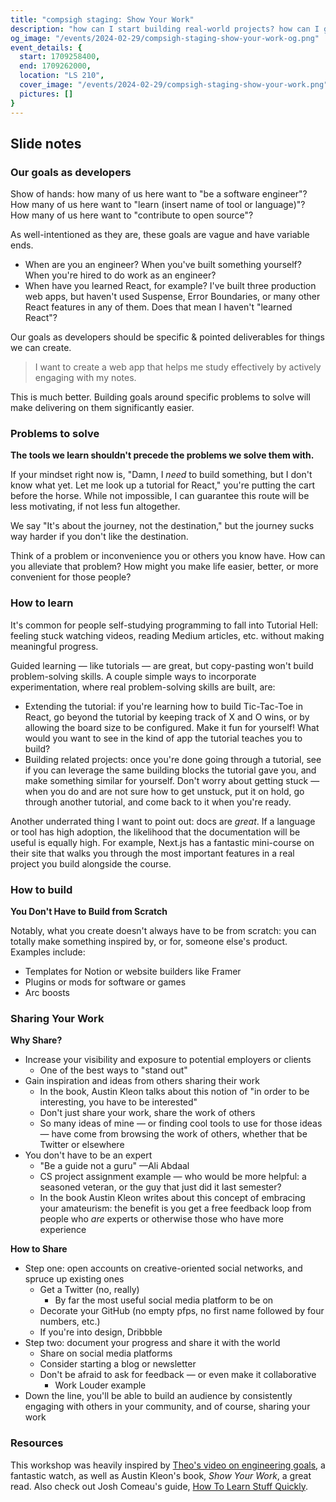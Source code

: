 ```yaml
---
title: "compsigh staging: Show Your Work"
description: "how can I start building real-world projects? how can I get my work out there? in this staging session hosted by Edward, you'll learn practical tips for starting a project & documenting your progress, the benefits of sharing your work, and strategies for doing so effectively."
og_image: "/events/2024-02-29/compsigh-staging-show-your-work-og.png"
event_details: {
  start: 1709258400,
  end: 1709262000,
  location: "LS 210",
  cover_image: "/events/2024-02-29/compsigh-staging-show-your-work.png",
  pictures: []
}
---
```


## Slide notes

### Our goals as developers

Show of hands: how many of us here want to "be a software engineer"? How many of us here want to "learn (insert name of tool or language)"? How many of us here want to "contribute to open source"?

As well-intentioned as they are, these goals are vague and have variable ends.

- When are you an engineer? When you've built something yourself? When you're hired to do work as an engineer?
- When have you learned React, for example? I've built three production web apps, but haven't used Suspense, Error Boundaries, or many other React features in any of them. Does that mean I haven't "learned React"?

Our goals as developers should be specific & pointed deliverables for things we can create.

> I want to create a web app that helps me study effectively by actively engaging with my notes.

This is much better. Building goals around specific problems to solve will make delivering on them significantly easier.

### Problems to solve

**The tools we learn shouldn't precede the problems we solve them with.**

If your mindset right now is, "Damn, I *need* to build something, but I don't know what yet. Let me look up a tutorial for React," you're putting the cart before the horse. While not impossible, I can guarantee this route will be less motivating, if not less fun altogether.

We say "It's about the journey, not the destination," but the journey sucks way harder if you don't like the destination.

Think of a problem or inconvenience you or others you know have. How can you alleviate that problem? How might you make life easier, better, or more convenient for those people?

### How to learn

It's common for people self-studying programming to fall into Tutorial Hell: feeling stuck watching videos, reading Medium articles, etc. without making meaningful progress.

Guided learning — like tutorials — are great, but copy-pasting won't build problem-solving skills. A couple simple ways to incorporate experimentation, where real problem-solving skills are built, are:

- Extending the tutorial: if you're learning how to build Tic-Tac-Toe in React, go beyond the tutorial by keeping track of X and O wins, or by allowing the board size to be configured. Make it fun for yourself! What would you want to see in the kind of app the tutorial teaches you to build?
- Building related projects: once you're done going through a tutorial, see if you can leverage the same building blocks the tutorial gave you, and make something similar for yourself. Don't worry about getting stuck — when you do and are not sure how to get unstuck, put it on hold, go through another tutorial, and come back to it when you're ready.

Another underrated thing I want to point out: docs are *great*. If a language or tool has high adoption, the likelihood that the documentation will be useful is equally high. For example, Next.js has a fantastic mini-course on their site that walks you through the most important features in a real project you build alongside the course.

### How to build

**You Don't Have to Build from Scratch**

Notably, what you create doesn't always have to be from scratch: you can totally make something inspired by, or for, someone else's product. Examples include:

- Templates for Notion or website builders like Framer
- Plugins or mods for software or games
- Arc boosts

### Sharing Your Work

**Why Share?**

- Increase your visibility and exposure to potential employers or clients
  - One of the best ways to "stand out"
- Gain inspiration and ideas from others sharing their work
  - In the book, Austin Kleon talks about this notion of "in order to be interesting, you have to be interested"
  - Don't just share your work, share the work of others
  - So many ideas of mine — or finding cool tools to use for those ideas — have come from browsing the work of others, whether that be Twitter or elsewhere
- You don't have to be an expert
  - "Be a guide not a guru" —Ali Abdaal
  - CS project assignment example — who would be more helpful: a seasoned veteran, or the guy that just did it last semester?
  - In the book Austin Kleon writes about this concept of embracing your amateurism: the benefit is you get a free feedback loop from people who *are* experts or otherwise those who have more experience

**How to Share**

- Step one: open accounts on creative-oriented social networks, and spruce up existing ones
  - Get a Twitter (no, really)
    - By far the most useful social media platform to be on
  - Decorate your GitHub (no empty pfps, no first name followed by four numbers, etc.)
  - If you're into design, Dribbble
- Step two: document your progress and share it with the world
  - Share on social media platforms
  - Consider starting a blog or newsletter
  - Don't be afraid to ask for feedback — or even make it collaborative
    - Work Louder example
- Down the line, you'll be able to build an audience by consistently engaging with others in your community, and of course, sharing your work

### Resources

This workshop was heavily inspired by [Theo's video on engineering goals](https://youtube.com/watch?v=rzwaaWH0ksk), a fantastic watch, as well as Austin Kleon's book, *Show Your Work*, a great read. Also check out Josh Comeau's guide, [How To Learn Stuff Quickly](https://joshwcomeau.com/blog/how-to-learn-stuff-quickly).
